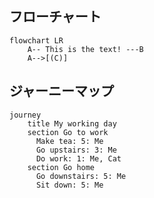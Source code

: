 
## フローチャート

```mermaid
flowchart LR
    A-- This is the text! ---B
    A-->[(C)]
```

## ジャーニーマップ

```mermaid
journey
    title My working day
    section Go to work
      Make tea: 5: Me
      Go upstairs: 3: Me
      Do work: 1: Me, Cat
    section Go home
      Go downstairs: 5: Me
      Sit down: 5: Me
```
